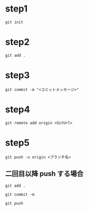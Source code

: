 # step1
```
git init
```

# step2
```
git add .
```

# step3
```
git commit -m "<コミットメッセージ>"
```

# step4
```
git remote add origin <GitUrl>
```

# step5
```
git push -u origin <ブランチ名>
```


## 二回目以降 push する場合
```
git add .
```
```
git commit -m 
```
```
git push
```